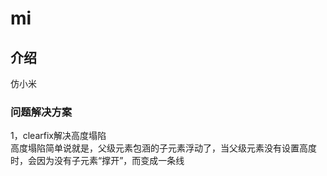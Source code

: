 # mi

## 介绍  
仿小米

### 问题解决方案
1，clearfix解决高度塌陷  
高度塌陷简单说就是，父级元素包涵的子元素浮动了，当父级元素没有设置高度时，会因为没有子元素“撑开”，而变成一条线